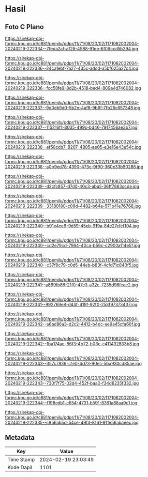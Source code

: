 # Hasil

## Foto C Plano

https://sirekap-obj-formc.kpu.go.id/c881/pemilu/pdpr/11/71/08/20/02/1171082002004-20240219-222334--7feda2af-af26-4588-91ee-6f06ccd5b294.jpg

https://sirekap-obj-formc.kpu.go.id/c881/pemilu/pdpr/11/71/08/20/02/1171082002004-20240219-222336--24ca1ebf-7a27-435c-adcd-a5bf625a27c4.jpg

https://sirekap-obj-formc.kpu.go.id/c881/pemilu/pdpr/11/71/08/20/02/1171082002004-20240219-222336--fcc58fe9-8d2b-4518-bed4-809a4d746082.jpg

https://sirekap-obj-formc.kpu.go.id/c881/pemilu/pdpr/11/71/08/20/02/1171082002004-20240219-222337--9d0eb9d0-5b2e-4af8-9b9f-7fb25c657348.jpg

https://sirekap-obj-formc.kpu.go.id/c881/pemilu/pdpr/11/71/08/20/02/1171082002004-20240219-222337--115216f1-8035-499c-bd46-7917456ae3b7.jpg

https://sirekap-obj-formc.kpu.go.id/c881/pemilu/pdpr/11/71/08/20/02/1171082002004-20240219-222338--ef58cdb7-8207-4805-ae05-e3e16e43e54c.jpg

https://sirekap-obj-formc.kpu.go.id/c881/pemilu/pdpr/11/71/08/20/02/1171082002004-20240219-222338--a0b9ed78-4390-473c-9f90-360e33b50288.jpg

https://sirekap-obj-formc.kpu.go.id/c881/pemilu/pdpr/11/71/08/20/02/1171082002004-20240219-222339--d2cfc857-d7d0-40c3-aba5-36ff7863ccde.jpg

https://sirekap-obj-formc.kpu.go.id/c881/pemilu/pdpr/11/71/08/20/02/1171082002004-20240219-222339--33180180-c09d-4482-b64e-571b41e76768.jpg

https://sirekap-obj-formc.kpu.go.id/c881/pemilu/pdpr/11/71/08/20/02/1171082002004-20240219-222340--b91e4ce6-9d59-45eb-919a-84e27cfcf104.jpg

https://sirekap-obj-formc.kpu.go.id/c881/pemilu/pdpr/11/71/08/20/02/1171082002004-20240219-222340--cd2e79cd-7964-40ca-b56c-c2900a114e5f.jpg

https://sirekap-obj-formc.kpu.go.id/c881/pemilu/pdpr/11/71/08/20/02/1171082002004-20240219-222340--c37f9c79-c0d5-44eb-b83f-4cfd71c840f5.jpg

https://sirekap-obj-formc.kpu.go.id/c881/pemilu/pdpr/11/71/08/20/02/1171082002004-20240219-222341--a869fb86-21f0-47c3-a32c-7235d98fcae2.jpg

https://sirekap-obj-formc.kpu.go.id/c881/pemilu/pdpr/11/71/08/20/02/1171082002004-20240219-222341--992769e8-d44f-419f-92f0-253f97373437.jpg

https://sirekap-obj-formc.kpu.go.id/c881/pemilu/pdpr/11/71/08/20/02/1171082002004-20240219-222342--a6ad86a3-d2c2-4412-b4dc-ee9a45cfa60f.jpg

https://sirekap-obj-formc.kpu.go.id/c881/pemilu/pdpr/11/71/08/20/02/1171082002004-20240219-222342--1ba174ae-86f3-4b72-b03c-c411432833b8.jpg

https://sirekap-obj-formc.kpu.go.id/c881/pemilu/pdpr/11/71/08/20/02/1171082002004-20240219-222343--357c7836-c1e0-4d73-90ec-5ba930cd85ae.jpg

https://sirekap-obj-formc.kpu.go.id/c881/pemilu/pdpr/11/71/08/20/02/1171082002004-20240219-222343--730f7f75-02d4-452f-baa0-f34d8235f332.jpg

https://sirekap-obj-formc.kpu.go.id/c881/pemilu/pdpr/11/71/08/20/02/1171082002004-20240219-222344--f198edb1-c854-4731-b591-8361a88aa9c1.jpg

https://sirekap-obj-formc.kpu.go.id/c881/pemilu/pdpr/11/71/08/20/02/1171082002004-20240219-222335--c856ab5d-54ce-49f3-8161-911e56abaeec.jpg


## Metadata

| Key        | Value               |
| ---------- | ------------------- |
| Time Stamp | 2024-02-19 23:03:49 |
| Kode Dapil | 1101                |



